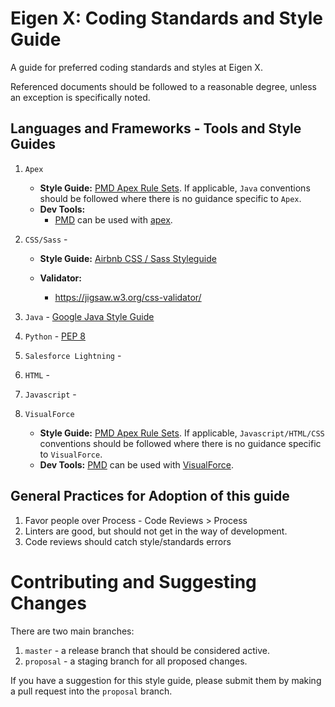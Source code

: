 # Eigen X: Coding Standards and Style Guide
A guide for preferred coding standards and styles at Eigen X.

Referenced documents should be followed to a reasonable degree, unless an exception is specifically noted.

## Languages and Frameworks - Tools and Style Guides

1. `Apex`
    - **Style Guide:** [PMD Apex Rule Sets](https://pmd.github.io/pmd-5.5.7/pmd-apex/rules/index.html). If applicable, `Java` conventions should be followed where there is no guidance specific to `Apex`.
    - **Dev Tools:**
        - [PMD](https://pmd.github.io/) can be used with [apex](https://github.com/pmd/pmd/tree/master/pmd-apex).
1. `CSS/Sass` -
    - **Style Guide:** [Airbnb CSS / Sass Styleguide](https://github.com/airbnb/css)
    
    - **Validator:** 
        - https://jigsaw.w3.org/css-validator/
    
1. `Java` - [Google Java Style Guide](https://google.github.io/styleguide/javaguide.html)
1. `Python` - [PEP 8](https://www.python.org/dev/peps/pep-0008/)
1. `Salesforce Lightning` -
1. `HTML` -

1. `Javascript` - 
1. `VisualForce`
    - **Style Guide:** [PMD Apex Rule Sets](https://pmd.github.io/pmd-5.5.7/pmd-apex/rules/index.html). If applicable, `Javascript/HTML/CSS` conventions should be followed where there is no guidance specific to `VisualForce`.
    - **Dev Tools:** [PMD](https://pmd.github.io/) can be used with [VisualForce](https://github.com/pmd/pmd/tree/master/pmd-visualforce).

## General Practices for Adoption of this guide
1. Favor people over Process - Code Reviews > Process
1. Linters are good, but should not get in the way of development.
1. Code reviews should catch style/standards errors

# Contributing and Suggesting Changes 
There are two main branches:
1. `master` - a release branch that should be considered active.
2. `proposal` - a staging branch for all proposed changes.

If you have a suggestion for this style guide, please submit them by making a pull request into the `proposal` branch.
